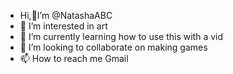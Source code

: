 -  Hi,👋I’m @NatashaABC
- 👀 I’m interested in art
- 🌱 I’m currently learning how to use this with a vid
- 💞️ I’m looking to collaborate on making games
- 📫 How to reach me Gmail

<!---
NatashaABC/NatashaABC is a ✨ special ✨ repository because its `README.md` (this file) appears on your GitHub profile.
You can click the Preview link to take a look at your changes.
--->
